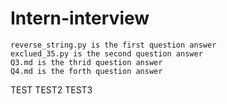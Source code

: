 # Intern-interview
```
reverse_string.py is the first question answer
exclued_35.py is the second question answer
Q3.md is the thrid question answer
Q4.md is the forth question answer
```
TEST
TEST2
TEST3
